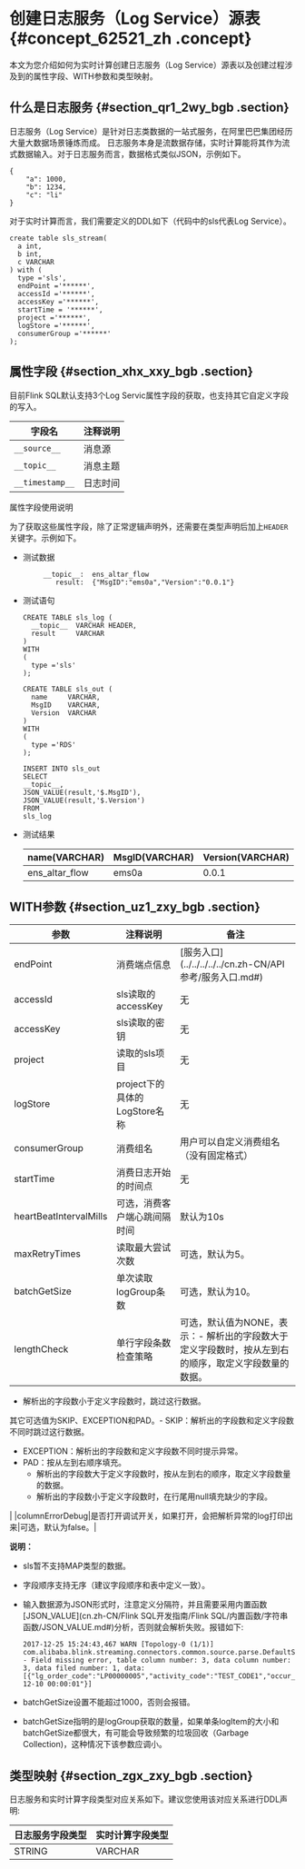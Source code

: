 # 创建日志服务（Log Service）源表 {#concept_62521_zh .concept}

本文为您介绍如何为实时计算创建日志服务（Log Service）源表以及创建过程涉及到的属性字段、WITH参数和类型映射。

## 什么是日志服务 {#section_qr1_2wy_bgb .section}

日志服务（Log Service）是针对日志类数据的一站式服务，在阿里巴巴集团经历大量大数据场景锤炼而成。 日志服务本身是流数据存储，实时计算能将其作为流式数据输入。对于日志服务而言，数据格式类似JSON，示例如下。

```language-json
{
	"a": 1000,
	"b": 1234,
	"c": "li"
}

```

对于实时计算而言，我们需要定义的DDL如下（代码中的sls代表Log Service）。

```language-sql
create table sls_stream(
  a int,
  b int,
  c VARCHAR
) with (
  type ='sls',  
  endPoint ='******',
  accessId ='******',
  accessKey ='******',
  startTime = '******',
  project ='******',
  logStore ='******',
  consumerGroup ='******'
);

```

## 属性字段 {#section_xhx_xxy_bgb .section}

目前Flink SQL默认支持3个Log Servic属性字段的获取，也支持其它自定义字段的写入。

|字段名|注释说明|
|---|----|
| `__source__` |消息源|
| `__topic__` |消息主题|
| `__timestamp__` |日志时间|

属性字段使用说明

为了获取这些属性字段，除了正常逻辑声明外，还需要在类型声明后加上`HEADER`关键字。示例如下。

-   测试数据

    ```
         __topic__:  ens_altar_flow  
            result:  {"MsgID":"ems0a","Version":"0.0.1"}
    
    ```

-   测试语句

    ```language-sql
    CREATE TABLE sls_log (
      __topic__  VARCHAR HEADER,
      result     VARCHAR  
    )
    WITH
    (
      type ='sls'
    );
    
    CREATE TABLE sls_out (
      name     VARCHAR,
      MsgID    VARCHAR,
      Version  VARCHAR 
    )
    WITH
    (
      type ='RDS'
    );
    
    INSERT INTO sls_out
    SELECT 
    __topic__,
    JSON_VALUE(result,'$.MsgID'),
    JSON_VALUE(result,'$.Version')
    FROM
    sls_log
    
    ```

-   测试结果

    |name\(VARCHAR\)|MsgID\(VARCHAR\)|Version\(VARCHAR\)|
    |---------------|----------------|------------------|
    |ens\_altar\_flow|ems0a|0.0.1|


## WITH参数 {#section_uz1_zxy_bgb .section}

|参数|注释说明|备注|
|--|----|--|
|endPoint|消费端点信息| [服务入口](../../../../../cn.zh-CN/API 参考/服务入口.md#)|
|accessId|sls读取的accessKey|无|
|accessKey|sls读取的密钥|无|
|project|读取的sls项目|无|
|logStore|project下的具体的LogStore名称|无|
|consumerGroup|消费组名|用户可以自定义消费组名（没有固定格式）|
|startTime|消费日志开始的时间点|无|
|heartBeatIntervalMills|可选，消费客户端心跳间隔时间|默认为10s|
|maxRetryTimes|读取最大尝试次数|可选，默认为5。|
|batchGetSize|单次读取logGroup条数|可选，默认为10。|
|lengthCheck|单行字段条数检查策略|可选，默认值为NONE，表示：-   解析出的字段数大于定义字段数时，按从左到右的顺序，取定义字段数量的数据。
-   解析出的字段数小于定义字段数时，跳过这行数据。

其它可选值为SKIP、EXCEPTION和PAD。-   SKIP：解析出的字段数和定义字段数不同时跳过这行数据。
-   EXCEPTION：解析出的字段数和定义字段数不同时提示异常。
-   PAD：按从左到右顺序填充。
    -   解析出的字段数大于定义字段数时，按从左到右的顺序，取定义字段数量的数据。
    -   解析出的字段数小于定义字段数时，在行尾用null填充缺少的字段。

|
|columnErrorDebug|是否打开调试开关，如果打开，会把解析异常的log打印出来|可选，默认为false。|

**说明：** 

-   sls暂不支持MAP类型的数据。
-   字段顺序支持无序（建议字段顺序和表中定义一致）。
-   输入数据源为JSON形式时，注意定义分隔符，并且需要采用内置函数[JSON\_VALUE](cn.zh-CN/Flink SQL开发指南/Flink SQL/内置函数/字符串函数/JSON_VALUE.md#)分析，否则就会解析失败。报错如下:

    ```
    2017-12-25 15:24:43,467 WARN [Topology-0 (1/1)] com.alibaba.blink.streaming.connectors.common.source.parse.DefaultSourceCollector - Field missing error, table column number: 3, data column number: 3, data filed number: 1, data: [{"lg_order_code":"LP00000005","activity_code":"TEST_CODE1","occur_time":"2017-12-10 00:00:01"}]
    
    ```

-   batchGetSize设置不能超过1000，否则会报错。
-   batchGetSize指明的是logGroup获取的数量，如果单条logItem的大小和batchGetSize都很大，有可能会导致频繁的垃圾回收（Garbage Collection\)，这种情况下该参数应调小。

## 类型映射 {#section_zgx_zxy_bgb .section}

日志服务和实时计算字段类型对应关系如下。建议您使用该对应关系进行DDL声明:

|日志服务字段类型|实时计算字段类型|
|--------|--------|
|STRING|VARCHAR|

